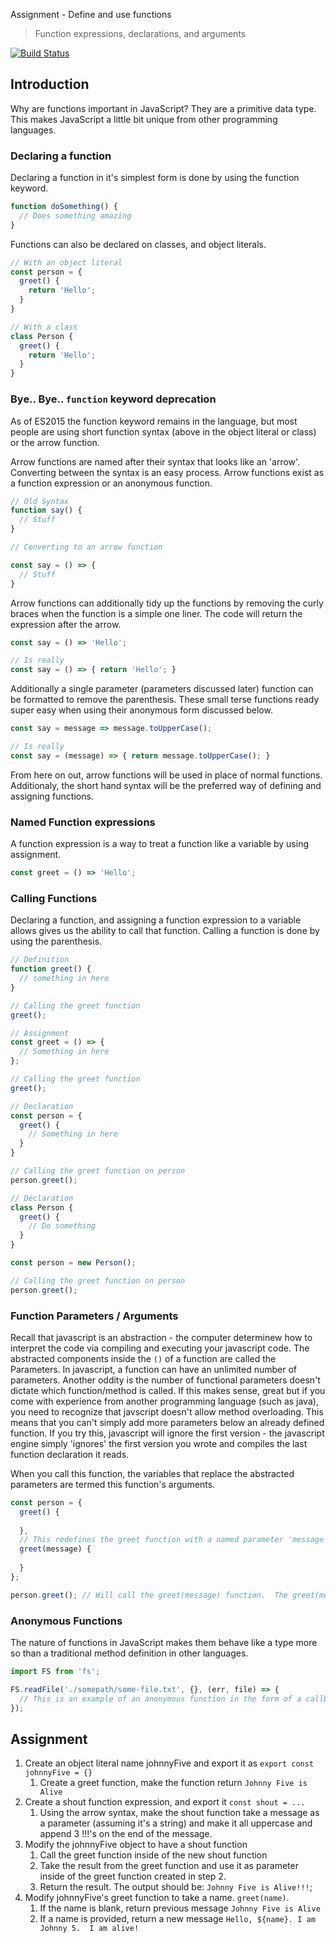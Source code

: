  Assignment - Define and use functions 

> Function expressions, declarations, and arguments

[![Build Status](https://travis-ci.org/helio-training/fs-corejs-functions-basics.svg?branch=solutions)](https://travis-ci.org/helio-training/fs-corejs-functions-basics)

## Introduction

Why are functions important in JavaScript?  They are a primitive data type.  This makes JavaScript a little bit unique from other programming languages.


### Declaring a function

Declaring a function in it's simplest form is done by using the function keyword.

```js
function doSomething() {
  // Does something amazing
}
```

Functions can also be declared on classes, and object literals. 

```js
// With an object literal
const person = { 
  greet() {
    return 'Hello';
  }
}

// With a class
class Person {
  greet() {
    return 'Hello';
  }
}
```

### Bye.. Bye.. `function` keyword deprecation

As of ES2015 the function keyword remains in the language, but most people are using short function syntax (above in the object literal or class) or the arrow function.

Arrow functions are named after their syntax that looks like an 'arrow'.  Converting between the syntax is an easy process.  Arrow functions exist as a function expression or an anonymous function.  

```js
// Old Syntax
function say() {
  // Stuff
}

// Converting to an arrow function

const say = () => {
  // Stuff
}
```

Arrow functions can additionally tidy up the functions by removing the curly braces when the function is a simple one liner.  The code will return the expression after the arrow.

```js
const say = () => 'Hello';

// Is really
const say = () => { return 'Hello'; }
```

Additionally a single parameter (parameters discussed later) function can be formatted to remove the parenthesis.  These small terse functions ready super easy when using their anonymous form discussed below.  

```js
const say = message => message.toUpperCase();

// Is really
const say = (message) => { return message.toUpperCase(); }
```

From here on out, arrow functions will be used in place of normal functions. Additionaly, the short hand syntax will be the preferred way of defining and assigning functions.

### Named Function expressions

A function expression is a way to treat a function like a variable by using assignment.

```js
const greet = () => 'Hello';
```

### Calling Functions

Declaring a function, and assigning a function expression to a variable allows gives us the ability to call that function.  Calling a function is done by using the parenthesis.

```js
// Definition
function greet() {
  // something in here
}

// Calling the greet function
greet();
```

```js
// Assignment
const greet = () => {
  // Something in here
};

// Calling the greet function
greet();
```

```js
// Declaration
const person = {
  greet() {
    // Something in here
  }
}

// Calling the greet function on person
person.greet();
```

```js
// Declaration
class Person {
  greet() {
    // Do something
  }
}

const person = new Person();

// Calling the greet function on person
person.greet();
```

### Function Parameters / Arguments

Recall that javascript is an abstraction - the computer determinew how to interpret the code via compiling and executing your javascript code.  The abstracted components inside the `()` of a function are called the Parameters. In javascript, a function can have an unlimited number of parameters.
Another oddity is the number of functional parameters doesn't dictate which function/method is called.   If this makes sense, great but if you come with experience from another programming language (such as java), you need to recognize that javscript doesn't allow method overloading. This means that you can't simply add more parameters below an already defined function.  If you try this, javascript will ignore the first version - the javascript engine simply 'ignores' the first version you wrote and compiles the last function declaration it reads.

When you call this function, the variables that replace the abstracted parameters are termed this function's arguments. 

```js
const person = {
  greet() {
    
  },
  // This redefines the greet function with a named parameter 'message'
  greet(message) {
    
  }
};

person.greet(); // Will call the greet(message) function.  The greet(message) has overwritten the original greet function.  Beware.
```


### Anonymous Functions

The nature of functions in JavaScript makes them behave like a type more so than a traditional method definition in other languages.  


```js
import FS from 'fs';

FS.readFile('./somepath/some-file.txt', {}, (err, file) => {
  // This is an example of an anonymous function in the form of a callback (discussed later)
});

```


## Assignment

1. Create an object literal name johnnyFive and export it as `export const johnnyFive = {}`
    1. Create a greet function, make the function return `Johnny Five is Alive`
2. Create a shout function expression, and export it `const shout = ...`
    1. Using the arrow syntax, make the shout function take a message as a parameter (assuming it's a string) and make it all uppercase and append 3 !!!'s on the end of the message.
3. Modify the johnnyFive object to have a shout function
    1. Call the greet function inside of the new shout function
    2. Take the result from the greet function and use it as parameter inside of the greet function created in step 2.
    3. Return the result.  The output should be: `Johnny Five is Alive!!!`;
4. Modify johnnyFive's greet function to take a name.  `greet(name)`.  
    1. If the name is blank, return previous message `Johnny Five is Alive`
    2. If a name is provided, return a new message  `Hello, ${name}. I am Johnny 5.  I am alive!`
